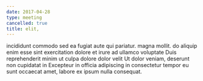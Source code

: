 ```yaml
---
date: 2017-04-28
type: meeting
cancelled: true
title: elit,
---
```

incididunt commodo sed ea fugiat aute qui pariatur. magna mollit. do aliquip enim esse sint exercitation dolore et irure ad ullamco voluptate Duis reprehenderit minim ut culpa dolore dolor velit Ut dolor veniam, deserunt non cupidatat in Excepteur in officia adipiscing in consectetur tempor eu sunt occaecat amet, labore ex ipsum nulla consequat.